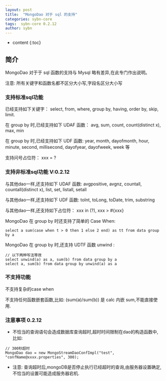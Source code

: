 ```yaml
---
layout: post
title:  "MongoDao 对于 sql 的支持"
categories: sybn-core
tags:  sybn-core 0.2.12
author: sybn
---
```


* content
{:toc}

## 简介

MongoDao 对于于 sql 函数的支持与 Mysql 略有差异,在此专门作出说明。

注意: 所有关键字和函数名都不区分大小写,字段名区分大小写







### 支持标准sql功能

已经支持如下关键字： select, from, where, group by, having, order by, skip, limit.

在 group by 时,已经支持如下 UDAF 函数： avg, sum, count, count(distinct x), max, min

在 group by 时,已经支持如下 UDF 函数: year, month, dayofmonth, hour, minute, second, millisecond, dayofyear, dayofweek, week 等 

支持问号占位符： xxx = ?

### 支持非标准sql功能 V:0.2.12

与其他dao一样,还支持如下 UDAF 函数: avgpositive, avgnz, countall, countall(distinct x), list, set, listall, setall

与其他dao一样,还支持如下 UDF 函数: toInt, toLong, toDate, trim, substring

与其他dao一样,还支持如下占位符： xxx in (?), xxx > #{xxx}

MongoDao 在 group by 时还支持了简单的 Case When:

```
select a sum(case when t > 0 then 1 else 2 end) as tt from data group by a
```

MongoDao 在 group by 时,还支持 UDTF 函数 unwind :

```
// 以下两种写法等效
select unwind(a) as a, sum(b) from data group by a
select a, sum(b) from data group by unwind(a) as a

```

### 不支持功能

不支持复杂的case when

不支持任何函数嵌套函数,比如: (sum(a)/sum(b)) 是 calc 内嵌 sum,不能直接使用.


### 注意事项 0.2.12

* 不恰当的查询语句会造成数据库查询超时,超时时间限制在dao的构造函数中, 比如:

```
// 300秒超时
MongoDao dao = new MongoStreamDaoConfImpl("test", "confName@xxxx.properties", 300);
```

* 注意: 查询超时后,mongoDB是否停止执行已经超时的查询,由服务器设置确定,不恰当的设置可能造成服务器宕机.

